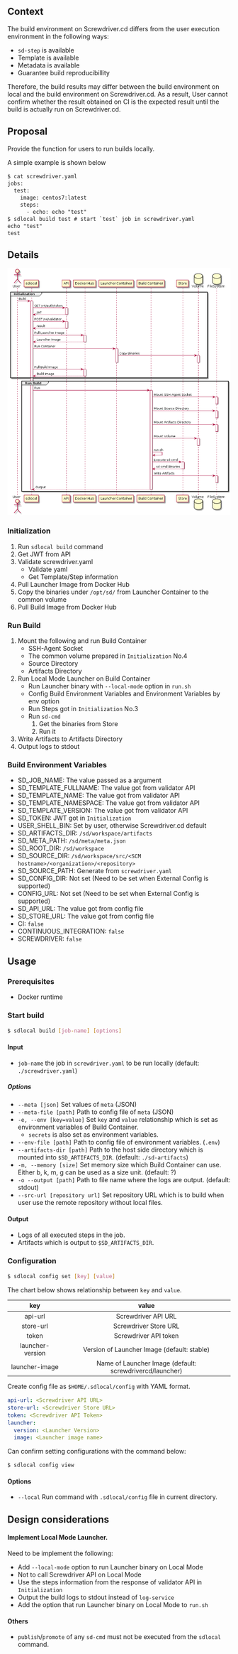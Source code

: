 ## Context
The build environment on Screwdriver.cd differs from the user execution environment in the following ways:
- `sd-step` is available
- Template is available
- Metadata is available
- Guarantee build reproducibillity

Therefore, the build results may differ between the build environment on local and the build environment on Screwdriver.cd.
As a result, User cannot confirm whether the result obtained on CI is the expected result until the build is actually run on Screwdriver.cd.

## Proposal

Provide the function for users to run builds locally.

A simple example is shown below

```
$ cat screwdriver.yaml
jobs:
  test:
    image: centos7:latest
    steps:
      - echo: echo "test"
$ sdlocal build test # start `test` job in screwdriver.yaml
echo "test"
test
```

## Details

![image](./diagrams/sd-local-flow.puml.png)


### Initialization

1. Run `sdlocal build` command
2. Get JWT from API
3. Validate screwdriver.yaml
   - Validate yaml
   - Get Template/Step information
4. Pull Launcher Image from Docker Hub
5. Copy the binaries under `/opt/sd/` from Launcher Container to the common volume
6. Pull Build Image from Docker Hub

### Run Build
1. Mount the following and run Build Container
   - SSH-Agent Socket
   - The common volume prepared in `Initialization` No.4
   - Source Directory
   - Artifacts Directory
2. Run Local Mode Launcher on Build Container
   - Run Launcher binary with `--local-mode` option in `run.sh`
   - Config Build Environment Variables and Environment Variables by env option 
   - Run Steps got in `Initialization` No.3
   - Run `sd-cmd`
     1. Get the binaries from Store
     2. Run it
3. Write Artifacts to Artifacts Directory
4. Output logs to stdout

### Build Environment Variables

- SD_JOB_NAME: The value passed as a argument
- SD_TEMPLATE_FULLNAME: The value got from validator API
- SD_TEMPLATE_NAME: The value got from validator API
- SD_TEMPLATE_NAMESPACE: The value got from validator API
- SD_TEMPLATE_VERSION: The value got from validator API
- SD_TOKEN: JWT got in `Initialization`
- USER_SHELL_BIN: Set by user, otherwise Screwdriver.cd default
- SD_ARTIFACTS_DIR: `/sd/workspace/artifacts`
- SD_META_PATH: `/sd/meta/meta.json`
- SD_ROOT_DIR: `/sd/workspace`
- SD_SOURCE_DIR: `/sd/workspace/src/<SCM hostname>/<organization>/<repository>`
- SD_SOURCE_PATH: Generate from `screwdriver.yaml`
- SD_CONFIG_DIR: Not set (Need to be set when External Config is supported)
- CONFIG_URL: Not set (Need to be set when External Config is supported)
- SD_API_URL: The value got from config file
- SD_STORE_URL: The value got from config file
- CI: `false`
- CONTINUOUS_INTEGRATION: `false`
- SCREWDRIVER: `false`


## Usage

### Prerequisites
- Docker runtime

### Start build

```bash
$ sdlocal build [job-name] [options]
```

#### Input

- `job-name` the job in `screwdriver.yaml` to be run locally (default: `./screwdriver.yaml`)

##### Options

- `--meta [json]` Set values of `meta` (JSON)
- `--meta-file [path]` Path to config file of `meta` (JSON)
- `-e, --env [key=value]` Set `key` and `value` relationship which is set as environment variables of Build Container.
  - `secrets` is also set as environment variables.
- `--env-file [path]` Path to config file of environment variables. (`.env`)
- `--artifacts-dir [path]` Path to the host side directory which is mounted into `$SD_ARTIFACTS_DIR`. (default: `./sd-artifacts`)
- `-m, --memory [size]` Set memory size which Build Container can use. Either b, k, m, g can be used as a size unit. (default: ?)
- `-o --output [path]` Path to file name where the logs are output. (default: stdout)
- `--src-url [repository url]` Set repository URL which is to build when user use the remote repository without local files.

#### Output

- Logs of all executed steps in the job.
- Artifacts which is output to `$SD_ARTIFACTS_DIR`.

### Configuration

```bash
$ sdlocal config set [key] [value]
```

The chart below shows relationship between `key` and `value`.

|key|value|
|:-:|:-:|
|api-url|Screwdriver API URL|
|store-url|Screwdriver Store URL|
|token|Screwdriver API token|
|launcher-version|Version of Launcher Image (default: stable)|
|launcher-image|Name of Launcher Image (default: screwdrivercd/launcher)|

Create config file as `$HOME/.sdlocal/config` with YAML format.

```yaml
api-url: <Screwdriver API URL>
store-url: <Screwdriver Store URL>
token: <Screwdriver API Token>
launcher:
  version: <Launcher Version>
  image: <Launcher image name>
```

Can confirm setting configurations with the command below:

```bash
$ sdlocal config view
```

#### Options

- `--local` Run command with `.sdlocal/config` file in current directory.

## Design considerations

#### Implement Local Mode Launcher.
Need to be implement the following:
- Add `--local-mode` option to run Launcher binary on Local Mode
- Not to call Screwdriver API on Local Mode
- Use the steps information from the response of validator API in `Initialization`
- Output the build logs to stdout instead of `log-service`
- Add the option that run Launcher binary on Local Mode to `run.sh`

#### Others
- `publish`/`promote` of any `sd-cmd` must not be executed from the `sdlocal` command.
